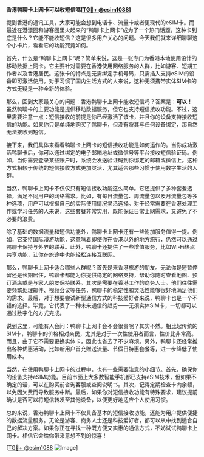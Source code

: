 **香港鸭聊卡上网卡可以收短信嗎[[TG💪+ @esim1088](https://t.me/s/esim1088)]**

提到香港的通讯工具，大家可能会想到电话卡、流量卡或者更现代的eSIM卡。而最近在港漂圈和游客圈里火起来的“鸭聊卡上网卡”成为了一个热门话题。这种卡到底是什么？它能不能收短信？这是很多用户关心的问题。今天我们就来详细聊聊这个小卡片，看看它的功能究竟如何。

首先，什么是“鸭聊卡上网卡”呢？简单来说，这是一张专门为香港本地使用设计的移动数据上网卡。它主要针对需要在香港使用网络服务的人群，比如游客、短期工作者以及香港居民。这张卡的特点是无需绑定手机号码，只需插入支持eSIM的设备即可激活使用。对于习惯了国内生活方式的人来说，这种无须携带实体SIM卡的方式无疑是一种全新的体验。

那么，回到大家最关心的问题：香港鸭聊卡上网卡能收短信吗？答案是：**可以！** 虽然鸭聊卡的主要功能是提供移动数据服务，但它也支持短信接收功能。不过，这里需要注意一点：短信接收的前提是你已经激活了该卡，并且你的设备支持接收短信的功能。如果你只是单纯地购买了鸭聊卡，但没有将其与任何设备绑定，那自然无法接收到短信。

接下来，我们具体来看看鸭聊卡上网卡的短信接收功能是如何运作的。当你成功激活鸭聊卡后，你可以通过绑定的电子邮箱地址或微信号等平台接收短信验证码。例如，当你需要登录某些账户时，系统会发送验证码到你绑定的邮箱或微信上。这种方式相较于传统的短信接收方式更加灵活，尤其适合那些习惯于使用数字生活的人群。

当然，鸭聊卡上网卡不仅仅只有短信接收功能这么简单。它还提供了多种套餐选择，满足不同用户的网络需求。比如，有每日流量包、周流量包以及月流量包等多种选项，用户可以根据自己的实际使用情况灵活选择。对于经常需要在香港处理工作或学习任务的人来说，这些套餐非常实用，既能保证日常上网需求，又避免了不必要的浪费。

除了基础的数据流量和短信功能外，鸭聊卡上网卡还有一些附加服务值得一提。例如，它支持国际漫游功能，这意味着即使你在香港以外的地方旅行，仍然可以通过鸭聊卡保持与外界的联系。此外，鸭聊卡还提供了一些增值服务，比如Wi-Fi热点共享功能，让你在旅途中也能轻松连接互联网。

那么，鸭聊卡上网卡适合哪些人群呢？首先是来香港旅游的朋友。无论你是短暂停留还是长期居住，鸭聊卡都能为你提供稳定的网络支持，帮助你随时查看地图、预订酒店或是与家人朋友保持联系。其次是需要在香港工作的商务人士。他们往往需要频繁处理邮件、视频会议等任务，鸭聊卡的稳定性和灵活性能够很好地满足他们的需求。最后，对于想要尝试新型通信方式的科技爱好者来说，鸭聊卡也是一个不错的选择。毕竟，它代表了一种未来通信的趋势——无须实体SIM卡，一切都可以通过数字化的方式完成。

说到这里，可能有人会问：鸭聊卡上网卡会不会很贵呢？其实不然。相比起传统的SIM卡，鸭聊卡的价格相对亲民，尤其是对于一次性使用者而言，性价比非常高。而且，由于它不需要更换实体卡，因此也省去了不少麻烦。另外，鸭聊卡还经常推出各种优惠活动，比如新用户首充赠送流量、节假日特惠套餐等，进一步降低了使用成本。

当然，在使用鸭聊卡上网卡的过程中，也有一些需要注意的小细节。首先，确保你的设备支持eSIM功能。目前市面上大多数智能手机都已支持eSIM技术，但如果不确定的话，可以在购买前咨询客服或查阅说明书。其次，记得定期检查卡内余额，以免因欠费而导致服务中断。最后，如果你对短信接收功能有特殊要求，建议提前确认是否可以将短信转发至其他设备，以便更好地适应个人使用习惯。

总的来说，香港鸭聊卡上网卡不仅具备基本的短信接收功能，还能为用户提供便捷的数据流量服务。无论是游客、商务人士还是科技爱好者，都可以从中找到适合自己的解决方案。如果你正在寻找一种既方便又实惠的通信方式，不妨试试鸭聊卡上网卡。相信它会给你带来意想不到的惊喜！

[[TG💪+ @esim1088](https://t.me/s/esim1088) ![Image](https://i.postimg.cc/4NQfJmqS/Snipaste-2025-05-13-00-14-12.png)]